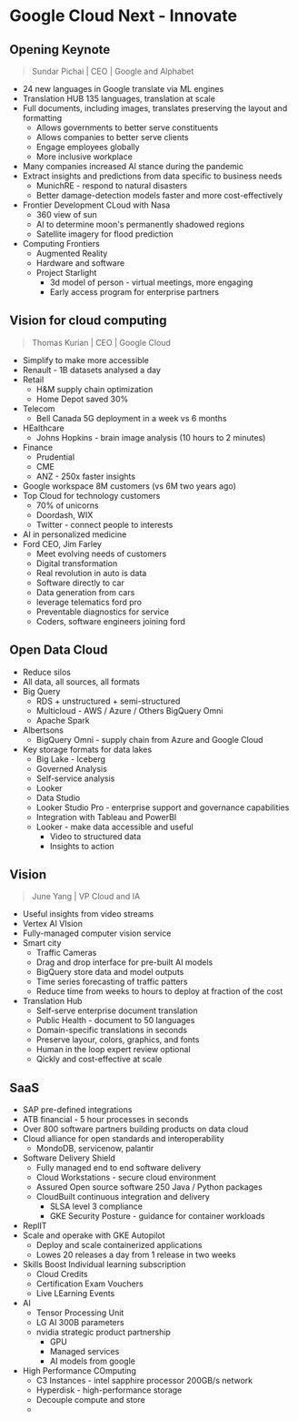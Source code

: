 # Google Cloud Next  - Innovate

## Opening Keynote

> Sundar Pichai | CEO | Google and Alphabet

- 24 new languages in Google translate via ML engines
- Translation HUB 135 languages, translation at scale
- Full documents, including images, translates preserving the layout and formatting
  - Allows governments to better serve constituents
  - Allows companies to better serve clients
  - Engage employees globally
  - More inclusive workplace
- Many companies increased AI stance during the pandemic
- Extract insights and predictions from data specific to business needs
  - MunichRE - respond to natural disasters
  - Better damage-detection models faster and more cost-effectively
- Frontier Development CLoud with Nasa
  - 360 view of sun
  - AI to determine moon's permanently shadowed regions
  - Satellite imagery for flood prediction
- Computing Frontiers
  - Augmented Reality
  - Hardware and software
  - Project Starlight
    - 3d model of person - virtual meetings, more engaging
    - Early access program for enterprise partners

## Vision for cloud computing

> Thomas Kurian | CEO | Google Cloud

- Simplify to make more accessible
- Renault - 1B datasets analysed a day
- Retail
  - H&M supply chain optimization
  - Home Depot saved 30%
- Telecom
  - Bell Canada 5G deployment in a week vs 6 months
- HEalthcare
  - Johns Hopkins - brain image analysis (10 hours to 2 minutes)
- Finance
  - Prudential
  - CME
  - ANZ - 250x faster insights
- Google workspace 8M customers (vs 6M two years ago)
- Top Cloud for technology customers
  - 70% of unicorns
  - Doordash, WIX
  - Twitter - connect people to interests
- AI in personalized medicine
- Ford CEO, Jim Farley
  - Meet evolving needs of customers
  - Digital transformation
  - Real revolution in auto is data
  - Software directly to car
  - Data generation from cars
  - leverage telematics ford pro
  - Preventable diagnostics for service
  - Coders, software engineers joining ford

## Open Data Cloud

- Reduce silos
- All data, all sources, all formats
- Big Query 
  - RDS + unstructured + semi-structured
  - Multicloud - AWS / Azure / Others BigQuery Omni
  - Apache Spark
- Albertsons
  - BigQuery Omni - supply chain from Azure and Google Cloud
- Key storage formats for data lakes
  - Big Lake - Iceberg
  - Governed Analysis
  - Self-service analysis
  - Looker
  - Data Studio
  - Looker Studio Pro - enterprise support and governance capabilities
  - Integration with Tableau and PowerBI
  - Looker - make data accessible and useful
    - Video to structured data
    - Insights to action

## Vision

> June Yang | VP Cloud and IA

- Useful insights from video streams
- Vertex AI VIsion
- Fully-managed computer vision service
- Smart city
  - Traffic Cameras
  - Drag and drop interface for pre-built AI models
  - BigQuery store data and model outputs
  - Time series forecasting of traffic patters
  - Reduce time from weeks to hours to deploy at fraction of the cost
- Translation Hub
  - Self-serve enterprise document translation
  - Public Health - document to 50 languages
  - Domain-specific translations in seconds
  - Preserve layour, colors, graphics, and fonts
  - Human in the loop expert review optional
  - Qickly and cost-effective at scale

## SaaS

- SAP pre-defined integrations
- ATB financial - 5 hour processes in seconds
- Over 800 software partners building products on data cloud
- Cloud alliance for open standards and interoperability
  - MondoDB, servicenow, palantir
- Software Delivery Shield
  - Fully managed end to end software delivery
  - Cloud Workstations - secure cloud environment
  - Assured Open source software 250 Java / Python packages
  - CloudBuilt continuous integration and delivery
    - SLSA level 3 compliance
    - GKE Security Posture - guidance for container workloads
- ReplIT
- Scale and operake with GKE Autopilot
  - Deploy and scale containerized applications
  - Lowes 20 releases a day from 1 release in two weeks
- Skills Boost Individual learning subscription
  - Cloud Credits
  - Certification Exam Vouchers
  - Live LEarning Events
- AI
  - Tensor Processing Unit
  - LG AI 300B parameters
  - nvidia strategic product partnership
    - GPU
    - Managed services
    - AI models from google
- High Performance COmputing
  - C3 Instances - intel sapphire processor 200GB/s network
  - Hyperdisk - high-performance storage
  - Decouple compute and store
  - 